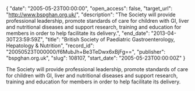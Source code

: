 {
  "date": "2005-05-23T00:00:00", 
  "open_access": false, 
  "target_url": "http://www.bspghan.org.uk/", 
  "description": "The Society will provide professional leadership, promote standards of care for children with GI, liver and nutritional diseases and support research, training and education for members in order to help facilitate its delivery.", 
  "end_date": "2013-04-30T23:59:59Z", 
  "title": "British Society of Paediatric Gastroenterology, Hepatology & Nutrition", 
  "record_id": "20050523T000000/f6MubJh+Be3TeDwx6xBjFg==", 
  "publisher": "bspghan.org.uk", 
  "slug": 108107, 
  "start_date": "2005-05-23T00:00:00Z"
}

The Society will provide professional leadership, promote standards of care for children with GI, liver and nutritional diseases and support research, training and education for members in order to help facilitate its delivery.